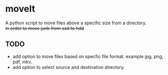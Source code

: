 # moveIt
 A python script to move files above a specific size from a directory. <br>
     ~~in order to move junk from ssd to hdd~~
 ## TODO
 - add option to move files based on specfic file format. example jpg, png, pdf, mkv.
 - add option to select source and destination directory.
